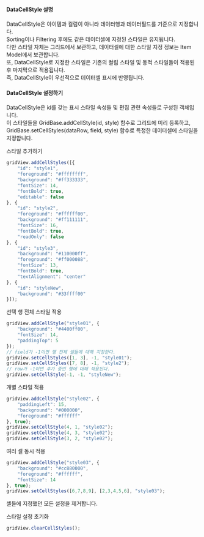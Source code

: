 #### DataCellStyle 설명

DataCellStyle은 아이템과 컬럼이 아니라 데이터행과 데이터필드를 기준으로 지정합니다.  
Sorting이나 Filtering 후에도 같은 데이터셀에 지정된 스타일은 유지됩니다.   
다만 스타일 자체는 그리드에서 보관하고, 데이터셀에 대한 스타일 지정 정보는 Item Model에서 보관합니다.  
또, DataCellStyle로 지정한 스타일은 기존의 컬럼 스타일 및 동적 스타일들이 적용된 후 마지막으로 적용됩니다.  
즉, DataCellStyle이 우선적으로 데이터셀 표시에 반영됩니다.


#### DataCellStyle 설정하기

 DataCellStyle은 id를 갖는 표시 스타일 속성들 및 편집 관련 속성들로 구성된 객체입니다.  
 이 스타일들을 GridBase.addCellStyle(id, style) 함수로 그리드에 미리 등록하고, GridBase.setCellStyles(dataRow, field, style) 함수로 특정한 데이터셀에 스타일을 지정합니다.

<a class="btn primary small round lowercase" id="btnAddCellStyles">스타일 추가하기</a>

```js
gridView.addCellStyles([{
    "id": "style1",
    "foreground": "#ffffffff",
    "background": "#ff333333",
    "fontSize": 14,
    "fontBold": true,
    "editable": false
}, {
    "id": "style2",
    "foreground": "#ffffff00",
    "background": "#ff111111",
    "fontSize": 16,
    "fontBold": true,
    "readOnly": false
}, {
    "id": "style3",
    "background": "#110000ff",
    "foreground": "#ff000088",
    "fontSize": 13,
    "fontBold": true,
    "textAlignment": "center"
}, {
    "id": "styleNew",
    "background": "#33ffff00"
}]);
```


<a class="btn primary small round lowercase" id="btnSetRowClickHandler">선택 행 전체 스타일 적용</a>

```js
gridView.addCellStyle("style01", {
    "background": "#4400ff00",
    "fontSize": 14,
    "paddingTop": 5
});
// field가 -1이면 행 전체 셀들에 대해 지정한다.
gridView.setCellStyles([1, 3], -1, "style01");
gridView.setCellStyles([7, 8], -1, "style2");
// row가 -1이면 추가 중인 행에 대해 적용된다.
gridView.setCellStyle(-1, -1, "styleNew");
```

<a class="btn primary small round lowercase" id="btnSetFieldClickHandler">개별 스타일 적용</a>

```js
gridView.addCellStyle("style02", {
    "paddingLeft": 15,
    "background": "#000000",
    "foreground": "#ffffff"
}, true);
gridView.setCellStyle(4, 1, "style02");
gridView.setCellStyle(4, 3, "style02");
gridView.setCellStyle(3, 2, "style02");
```

<a class="btn primary small round lowercase" id="btnSetRangeClickHandler">여러 셀 동시 적용</a>

```js
gridView.addCellStyle("style03", {
    "background": "#cc880000",
    "foreground": "#ffffff",
    "fontSize": 14
}, true);
gridView.setCellStyles([6,7,8,9], [2,3,4,5,6], "style03");
```


셀들에 지정했던 모든 설정을 제거합니다.

<a class="btn primary small round lowercase" id="btnClearAllClickHandler">스타일 설정 초기화</a>

```js
gridView.clearCellStyles();
```

<script>
$('#btnAddCellStyles').click(function() {
	gridView.addCellStyles([{
	    "id": "style1",
	    "foreground": "#ffffffff",
	    "background": "#ff333333",
	    "fontSize": 14,
	    "fontBold": true,
	    "editable": false
	}, {
	    "id": "style11",
	    "foreground": "#ffffff00",
	    "background": "#ff111111",
	    "fontSize": 16,
	    "fontBold": true,
	    "readOnly": false
	}, {
	    "id": "style2",
	    "background": "#110000ff",
	    "foreground": "#ff000088",
	    "fontSize": 13,
	    "fontBold": true,
	    "textAlignment": "center"
	}, {
	    "id": "styleNew",
	    "background": "#33ffff00"
	}]);
});

$('#btnSetRowClickHandler').click(function() {
	 gridView.addCellStyle("style01", {
        "background": "#4400ff00",
        "fontSize": 14,
        "paddingTop": 5
    });
    // field가 -1이면 행 전체 셀들에 대해 지정한다.
    gridView.setCellStyles([1, 3], -1, "style01");
    gridView.setCellStyles([7, 8], -1, "style2");
    // row가 -1이면 추가 중인 행에 대해 적용된다.
    gridView.setCellStyle(-1, -1, "styleNew");
});

$('#btnSetFieldClickHandler').click(function() {
	gridView.addCellStyle("style02", {
        "paddingLeft": 15,
        "background": "#000000",
        "foreground": "#ffffff"
    }, true);
    gridView.setCellStyle(4, 1, "style02");
    gridView.setCellStyle(4, 3, "style02");
    gridView.setCellStyle(3, 2, "style02");
});

$('#btnSetRangeClickHandler').click(function() {
	gridView.addCellStyle("style03", {
        "background": "#cc880000",
        "foreground": "#ffffff",
        "fontSize": 14
    }, true);
    gridView.setCellStyles([6,7,8,9], [2,3,4,5,6], "style03");
});


$('#btnClearAllClickHandler').click(function() {
	gridView.clearCellStyles();
});

</script>